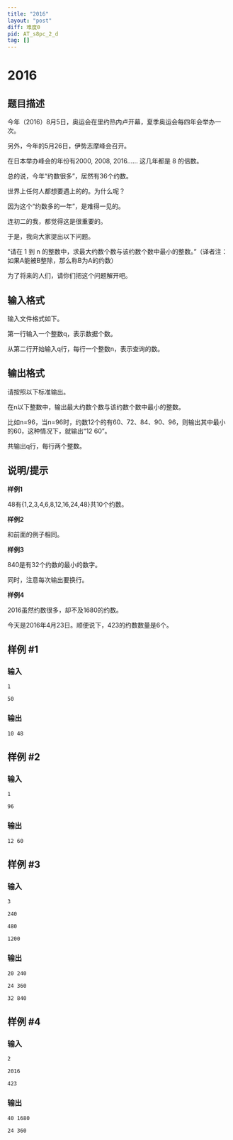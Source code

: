 ```yaml
---
title: "2016"
layout: "post"
diff: 难度0
pid: AT_s8pc_2_d
tag: []
---
```


# 2016

## 题目描述

今年（2016）8月5日，奥运会在里约热内卢开幕，夏季奥运会每四年会举办一次。

另外，今年的5月26日，伊势志摩峰会召开。

在日本举办峰会的年份有2000, 2008, 2016…… 这几年都是 8 的倍数。

总的说，今年“约数很多”，居然有36个约数。

世界上任何人都想要遇上的的。为什么呢？

因为这个“约数多的一年”，是难得一见的。

连初二的我，都觉得这是很重要的。

于是，我向大家提出以下问题。

“请在 1 到 n 的整数中，求最大约数个数与该约数个数中最小的整数。”（译者注：如果A能被B整除，那么称B为A的约数）

为了将来的人们，请你们把这个问题解开吧。

## 输入格式

输入文件格式如下。

第一行输入一个整数q，表示数据个数。

从第二行开始输入q行，每行一个整数n，表示查询的数。

## 输出格式

请按照以下标准输出。

在n以下整数中，输出最大约数个数与该约数个数中最小的整数。

比如n=96，当n=96时，约数12个的有60、72、84、90、96，则输出其中最小的60，这种情况下，就输出“12 60”。

共输出q行，每行两个整数。

## 说明/提示

**样例1**

48有{1,2,3,4,6,8,12,16,24,48}共10个约数。

**样例2**

和前面的例子相同。

**样例3**

840是有32个约数的最小的数字。

同时，注意每次输出要换行。

**样例4**

2016虽然约数很多，却不及1680的约数。

今天是2016年4月23日。顺便说下，423的约数数量是6个。

## 样例 #1

### 输入

```
1
50
```

### 输出

```
10 48
```

## 样例 #2

### 输入

```
1
96
```

### 输出

```
12 60
```

## 样例 #3

### 输入

```
3
240
480
1200
```

### 输出

```
20 240
24 360
32 840
```

## 样例 #4

### 输入

```
2
2016
423
```

### 输出

```
40 1680
24 360
```

